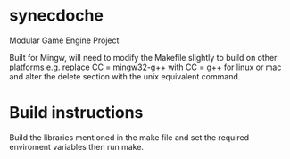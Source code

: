 # synecdoche
Modular Game Engine Project

Built for Mingw, will need to modify the Makefile slightly to build on other platforms e.g. replace CC = mingw32-g++ with CC = g++ for linux or mac and alter the delete section with the unix equivalent command.

# Build instructions
Build the libraries mentioned in the make file and set the required enviroment variables then run make.
